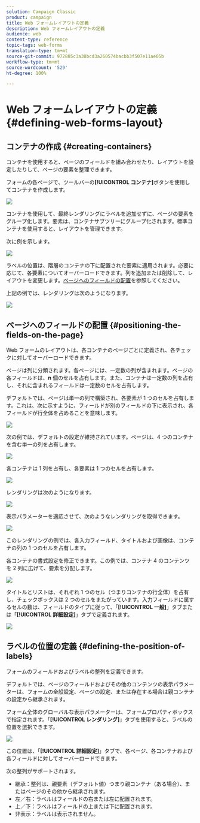 ```yaml
---
solution: Campaign Classic
product: campaign
title: Web フォームレイアウトの定義
description: Web フォームレイアウトの定義
audience: web
content-type: reference
topic-tags: web-forms
translation-type: tm+mt
source-git-commit: 972885c3a38bcd3a260574bacbb3f507e11ae05b
workflow-type: tm+mt
source-wordcount: '529'
ht-degree: 100%

---
```



# Web フォームレイアウトの定義{#defining-web-forms-layout}

## コンテナの作成 {#creating-containers}

コンテナを使用すると、ページのフィールドを組み合わせたり、レイアウトを設定したりして、ページの要素を整理できます。

フォームの各ページで、ツールバーの&#x200B;**[!UICONTROL コンテナ]**&#x200B;ボタンを使用してコンテナを作成します。

![](assets/s_ncs_admin_survey_containers_add.png)

コンテナを使用して、最終レンダリングにラベルを追加せずに、ページの要素をグループ化します。要素は、コンテナサブツリーにグループ化されます。標準コンテナを使用すると、レイアウトを管理できます。

次に例を示します。

![](assets/s_ncs_admin_survey_containers_std_arbo.png)

ラベルの位置は、階層のコンテナの下に配置された要素に適用されます。必要に応じて、各要素についてオーバーロードできます。列を追加または削除して、レイアウトを変更します。[ページへのフィールドの配置](#positioning-the-fields-on-the-page)を参照してください。

上記の例では、レンダリングは次のようになります。

![](assets/s_ncs_admin_survey_containers_std_ex.png)

## ページへのフィールドの配置 {#positioning-the-fields-on-the-page}

Web フォームのレイアウトは、各コンテナのページごとに定義され、各チェックに対してオーバーロードできます。

ページは列に分類されます。各ページには、一定数の列が含まれます。ページの各フィールドは、**n** 個のセルを占有します。また、コンテナは一定数の列を占有し、それに含まれるフィールドは一定数のセルを占有します。

デフォルトでは、ページは単一の列で構築され、各要素が 1 つのセルを占有します。これは、次に示すように、フィールドが別のフィールドの下に表示され、各フィールドが行全体を占めることを意味します。

![](assets/s_ncs_admin_survey_container_ex.png)

次の例では、デフォルトの設定が維持されています。ページは、4 つのコンテナを含む単一の列を占有します。

![](assets/s_ncs_admin_survey_container_ex0.png)

各コンテナは 1 列を占有し、各要素は 1 つのセルを占有します。

![](assets/s_ncs_admin_survey_container_ex0a.png)

レンダリングは次のようになります。

![](assets/s_ncs_admin_survey_container_ex0_rend.png)

表示パラメーターを適応させて、次のようなレンダリングを取得できます。

![](assets/s_ncs_admin_survey_container_ex1_rend.png)

このレンダリングの例では、各入力フィールド、タイトルおよび画像は、コンテナの列の 1 つのセルを占有します。

各コンテナの書式設定を修正できます。この例では、コンテナ 4 のコンテンツを 2 列に広げて、要素を分配します。

![](assets/s_ncs_admin_survey_container_ex2_rend.png)

タイトルとリストは、それぞれ 1 つのセル（つまりコンテナの行全体）を占有し、チェックボックスは 2 つのセルをまたがっています。入力フィールドに属するセルの数は、フィールドのタイプに従って、「**[!UICONTROL 一般]**」タブまたは「**[!UICONTROL 詳細設定]**」タブで定義されます。

![](assets/s_ncs_admin_survey_container_ex2.png)

## ラベルの位置の定義 {#defining-the-position-of-labels}

フォームのフィールドおよびラベルの整列を定義できます。

デフォルトでは、ページのフィールドおよびその他のコンテンツの表示パラメーターは、フォームの全般設定、ページの設定、または存在する場合は親コンテナの設定から継承されます。

フォーム全体のグローバルな表示パラメーターは、フォームプロパティボックスで指定されます。「**[!UICONTROL レンダリング]**」タブを使用すると、ラベルの位置を選択できます。

![](assets/s_ncs_admin_survey_label_position.png)

この位置は、「**[!UICONTROL 詳細設定]**」タブで、各ページ、各コンテナおよび各フィールドに対してオーバーロードできます。

次の整列がサポートされます。

* 継承：整列は、親要素（デフォルト値）つまり親コンテナ（ある場合）、またはページのその他から継承されます。
* 左／右：ラベルはフィールドの右または左に配置されます。
* 上／下：ラベルはフィールドの上または下に配置されます。
* 非表示：ラベルは表示されません。

